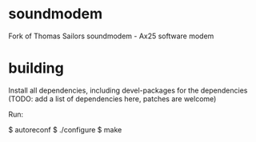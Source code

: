 soundmodem
==========

Fork of Thomas Sailors soundmodem - Ax25 software modem


building
========

Install all dependencies, including devel-packages for the dependencies
(TODO: add a list of dependencies here, patches are welcome)

Run:

$ autoreconf
$ ./configure
$ make
